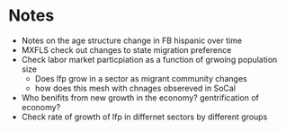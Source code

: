 # Notes  
 - Notes on the age structure change in FB hispanic over time  
 - MXFLS check out changes to state migration preference 
 - Check labor market particpiation as a function of grwoing population size  
   - Does lfp grow in a sector as  migrant community changes  
   - how does this mesh with chnages obsereved in SoCal  
 - Who benifits from new growth in the economy? gentrification of economy?  
 - Check rate of growth of lfp in differnet sectors by different groups   
